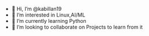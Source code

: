- 👋 Hi, I’m @kabillan19
- 👀 I’m interested in Linux,AI/ML
- 🌱 I’m currently learning Python
- 💞️ I’m looking to collaborate on Projects to learn from it
 


<!---
kabillan19/kabillan19 is a ✨ special ✨ repository because its `README.md` (this file) appears on your GitHub profile.
You can click the Preview link to take a look at your changes.
--->
